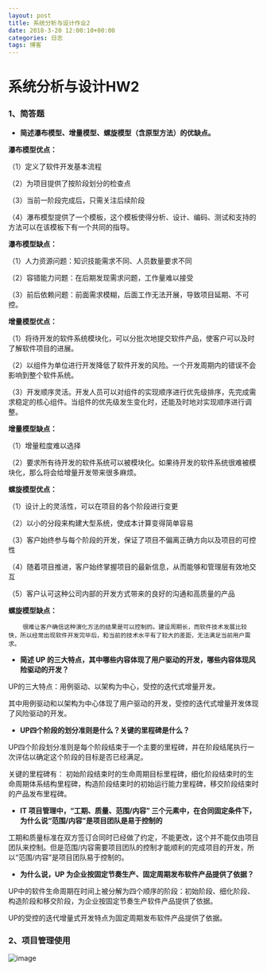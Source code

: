 ```yaml
---
layout: post
title: 系统分析与设计作业2
date: 2018-3-20 12:00:10+00:00
categories: 日志
tags: 博客
---
```

# 系统分析与设计HW2

### 1、简答题
 * **简述瀑布模型、增量模型、螺旋模型（含原型方法）的优缺点。**
 
**瀑布模型优点：**

（1）定义了软件开发基本流程

（2）为项目提供了按阶段划分的检查点

（3）当前一阶段完成后，只需关注后续阶段

（4）瀑布模型提供了一个模板，这个模板使得分析、设计、编码、测试和支持的方法可以在该模板下有一个共同的指导。


**瀑布模型缺点：**

（1）人力资源问题：知识技能需求不同、人员数量要求不同

（2）容错能力问题：在后期发现需求问题，工作量难以接受

（3）前后依赖问题：前面需求模糊，后面工作无法开展，导致项目延期、不可控。

**增量模型优点：**

（1）将待开发的软件系统模块化，可以分批次地提交软件产品，使客户可以及时了解软件项目的进展。

（2）以组件为单位进行开发降低了软件开发的风险。一个开发周期内的错误不会影响到整个软件系统。

（3）开发顺序灵活。开发人员可以对组件的实现顺序进行优先级排序，先完成需求稳定的核心组件。当组件的优先级发生变化时，还能及时地对实现顺序进行调整。

**增量模型缺点：**

（1）增量粒度难以选择

（2）要求所有待开发的软件系统可以被模块化。如果待开发的软件系统很难被模块化，那么将会给增量开发带来很多麻烦。

**螺旋模型优点：**

（1）设计上的灵活性，可以在项目的各个阶段进行变更

（2）以小的分段来构建大型系统，使成本计算变得简单容易

（3）客户始终参与每个阶段的开发，保证了项目不偏离正确方向以及项目的可控性

（4）随着项目推进，客户始终掌握项目的最新信息，从而能够和管理层有效地交互

（5）客户认可这种公司内部的开发方式带来的良好的沟通和高质量的产品

**螺旋模型缺点：**

        很难让客户确信这种演化方法的结果是可以控制的。建设周期长，而软件技术发展比较快，所以经常出现软件开发完毕后，和当前的技术水平有了较大的差距，无法满足当前用户需求。
        
 * **简述 UP 的三大特点，其中哪些内容体现了用户驱动的开发，哪些内容体现风险驱动的开发？**
 
 UP的三大特点：用例驱动、以架构为中心，受控的迭代式增量开发。
 
 其中用例驱动和以架构为中心体现了用户驱动的开发，受控的迭代式增量开发体现了风险驱动的开发。
 
 * **UP四个阶段的划分准则是什么？关键的里程碑是什么？**
 
UP四个阶段划分准则是每个阶段结束于一个主要的里程碑，并在阶段结尾执行一次评估以确定这个阶段的目标是否已经满足。

关键的里程碑有：
初始阶段结束时的生命周期目标里程碑，细化阶段结束时的生命周期体系结构里程碑，构造阶段结束时的初始运行能力里程碑，移交阶段结束时的产品发布里程碑。

 * **IT 项目管理中，“工期、质量、范围/内容” 三个元素中，在合同固定条件下，为什么说“范围/内容”是项目团队是易于控制的**
 
 工期和质量标准在双方签订合同时已经做了约定，不能更改，这个并不能仅由项目团队来控制。但是范围/内容需要项目团队的控制才能顺利的完成项目的开发，所以“范围/内容”是项目团队易于控制的。
 
 * **为什么说，UP 为企业按固定节奏生产、固定周期发布软件产品提供了依据？**
 
UP中的软件生命周期在时间上被分解为四个顺序的阶段：初始阶段、细化阶段、构造阶段和移交阶段，为企业按固定节奏生产软件产品提供了依据。

UP的受控的迭代增量式开发特点为固定周期发布软件产品提供了依据。

### 2、项目管理使用

 ![image](F:系统分析与设计\HW2-项目分析.png)   

